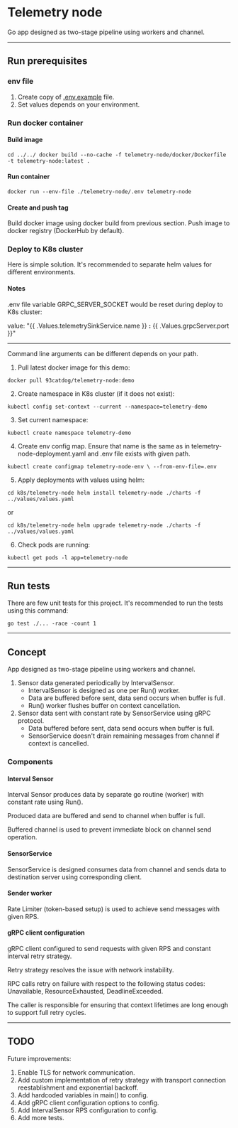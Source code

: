 # Telemetry node

Go app designed as two-stage pipeline using workers and channel.

---

## Run prerequisites

### env file

1. Create copy of [.env.example](.env.example) file.
2. Set values depends on your environment.

### Run docker container

#### Build image
`
cd ../../
docker build --no-cache -f telemetry-node/docker/Dockerfile -t telemetry-node:latest .
`

#### Run container

`
docker run --env-file ./telemetry-node/.env telemetry-node
`

#### Create and push tag

Build docker image using docker build from previous section.
Push image to docker registry (DockerHub by default).

[//]: # (here some steps omitted related to docker push tag to docker registry)

### Deploy to K8s cluster

Here is simple solution. It's recommended to separate helm values for different environments.

#### Notes
.env file variable GRPC_SERVER_SOCKET would be reset during deploy to K8s cluster:

value: "{{ .Values.telemetrySinkService.name }} **:** {{ .Values.grpcServer.port }}"

---

Command line arguments can be different depends on your path.

1. Pull latest docker image for this demo:

`
   docker pull 93catdog/telemetry-node:demo
`

2. Create namespace in K8s cluster (if it does not exist):

`
kubectl config set-context --current --namespace=telemetry-demo
`

3. Set current namespace:

`
kubectl create namespace telemetry-demo
`

4. Create env config map. Ensure that name is the same as in telemetry-node-deployment.yaml and .env file exists with given path.

`
kubectl create configmap telemetry-node-env \
--from-env-file=.env
`

5. Apply deployments with values using helm:

`
cd k8s/telemetry-node
helm install telemetry-node ./charts -f ../values/values.yaml
`

or

`
cd k8s/telemetry-node
helm upgrade telemetry-node ./charts -f ../values/values.yaml
`

6. Check pods are running:

`
kubectl get pods -l app=telemetry-node
`

---

## Run tests

There are few unit tests for this project.
It's recommended to run the tests using this command:

`go test ./... -race -count 1`

---

## Concept

App designed as two-stage pipeline using workers and channel.

1. Sensor data generated periodically by IntervalSensor.
    - IntervalSensor is designed as one per Run() worker.
    - Data are buffered before sent, data send occurs when buffer is full.
    - Run() worker flushes buffer on context cancellation.
2. Sensor data sent with constant rate by SensorService using gRPC protocol.
    - Data buffered before sent, data send occurs when buffer is full.
    - SensorService doesn't drain remaining messages from channel if context is cancelled.

### Components

#### Interval Sensor

Interval Sensor produces data by separate go routine (worker) with constant rate using Run().

Produced data are buffered and send to channel when buffer is full.

Buffered channel is used to prevent immediate block on channel send operation.

#### SensorService

SensorService is designed consumes data from channel and sends data to destination server using corresponding client.

[//]: # (SensorService doesn't retry reestablish connection on transport-level failures &#40;when server is unreachable&#41;.)

#### Sender worker

Rate Limiter (token-based setup) is used to achieve send messages with given RPS.

#### gRPC client configuration

gRPC client configured to send requests with given RPS and constant interval retry strategy. 

Retry strategy resolves the issue with network instability.

[//]: # (The default gRPC retry mechanism does not re-establish broken connections &#40;e.g., when the server is unreachable&#41;.)

RPC calls retry on failure with respect to the following status codes: Unavailable, ResourceExhausted, DeadlineExceeded.

The caller is responsible for ensuring that context lifetimes are long enough to support full retry cycles.

---

## TODO

Future improvements:
1. Enable TLS for network communication.
2. Add custom implementation of retry strategy with transport connection reestablishment and exponential backoff.
3. Add hardcoded variables in main() to config.
4. Add gRPC client configuration options to config.
5. Add IntervalSensor RPS configuration to config.
6. Add more tests.
